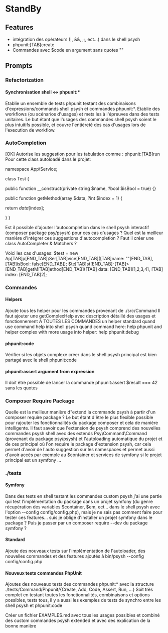 # StandBy
## Features
- intégration des opérateurs (|, &&, ;;, ect...) dans le shell psysh
- phpunit:[TAB]create
- Commandes avec $code en argument sans quotes ""
## Prompts
### Refactorization
#### Synchronisation shell <-> phpunit:*
Etablie un ensemble de tests phpunit testant des combinaisons d'expressions/commands shell psysh et commandes phpunit:*. Etablie des workflows (ou scénarios d'usages) et mets les à l'épreuves dans des tests unitaires. Le but étant que l'usages des commandes shell psysh soient le plus intuitifs possible, et couvre l'entièreté des cas d'usages lors de l'execution de workflow.
### AutoCompletion
[OK] Autorise les suggestion pour les tabulation comme : phpunit:[TAB]run
Pour cette class autoloadé dans le projet:

namespace App\Service;

class Test {

public function __construct(private string $name, ?bool $isBool = true) {}

public function getMethod(array $data, ?int $index = 1) {

return $data[$index];

 }
}

Est il possible d'ajouter l'autocompletion dans le shell psysh interactif (composer package psy/psysh) pour ces cas d'usages ? Quel est la meilleur manière d'intégrer ces suggestions d'autocompletion ? Faut il créer une class AutoCompleter & Matchers ?

Voici les cas d'usages:
$test = new Ap[TAB]p[END_TAB]\Ser[TAB]vice[END_TAB]([TAB]name: ""[END_TAB], [TAB]isBool: false[END_TAB]);
$te[TAB]st[END_TAB]-[TAB]>[END_TAB]getM[TAB]ethod[END_TAB]([TAB] data: [END_TAB][1,2,3,4], [TAB] index: [END_TAB]2);
### Commandes
#### Helpers
Ajoute tous les helper pour les commandes provenant de ./src/Command
Il faut ajouter une getComplexHelp avec description détaillé des usages et fonctionnement A TOUTES LES COMMANDES
un helper standard quand use command help into shell psysh quand command here: help phpunit
and helper complex with more usage into helper: help phpunit:debug 
#### phpunit:code
Vérifier si les objets complexe créer dans le shell psysh principal est bien partagé avec le shell phpunit:code
#### phpunit:assert argument from expression
Il doit être possible de lancer la commande phpunit:assert $result === 42 sans les quotes
### Composer Require Package
Quelle est la meilleur manière d"extend la commande psysh à partir d'un composer require package ? Le but étant d'être le plus flexible possible pour rajouter les fonctionnalités du package composer et cela de manière intelligente. Il faut savoir que l'extension de psysh comprend des nouvelles commandes psysh shell avec des extends Psy\Command\Command (provenant du package psy/psysh) et l'autoloading automatique du projet et de ces principal où l'on require le package d'extension psysh, car cela permet d'avoir de l'auto suggestion sur les namespaces et permet aussi d'avoir accès par exemple au $container et services de symfony si le projet principal est un symfony ...
### ./tests
#### Symfony
Dans des tests en shell testant les commandes custom psysh j'ai une partie qui test l'implémentation du package dans un projet symfony (du genre récupération des variables $container, $em, ect... dans le shell psysh avec l'option --config config/config.php), mais je ne sais pas comment faire pour tester ces features... suis je obligé d'installer un projet symfony dans le package ? Puis je passer par un composer require --dev du package symfony ?
#### Standard
Ajoute des nouveaux tests sur l'implémentation de l'autoloader, des nouvelles commandes et des features ajoutés à bin/psysh --config config/config.php
#### Nouveux tests commandes PhpUnit
Ajoutes des nouveaux tests des commandes phpunit:* avec la structure ./tests/Command/Phpunit/{Create, Add, Code, Assert, Run, ...}
Soit très complet en testant toutes les fonctionnalités, combinaisons et options possibles, tests tous, il y a aussi les exemples de tests de synchro entre les shell psysh et phpunit:code



Créer un fichier EXAMPLES.md avec tous les usages possibles et combiné des custom commandes psysh extended et avec des explication de la bonne manière